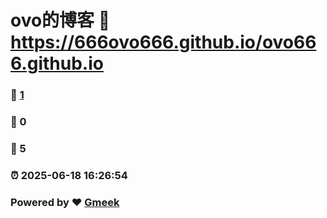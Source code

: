 # ovo的博客 :link: https://666ovo666.github.io/ovo666.github.io 
### :page_facing_up: [1](https://666ovo666.github.io/ovo666.github.io/tag.html) 
### :speech_balloon: 0 
### :hibiscus: 5 
### :alarm_clock: 2025-06-18 16:26:54 
### Powered by :heart: [Gmeek](https://github.com/Meekdai/Gmeek)
